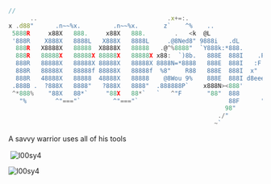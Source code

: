 ```js
//
      ..                                    .x+=:.                                
x .d88"      .n~~%x.         .n~~%x.       z`    ^%    ..                 xeee    
 5888R     x88X   888.     x88X   888.        .   <k  @L                 d888R    
 '888R    X888X   8888L   X888X   8888L     .@8Ned8" 9888i   .dL        d8888R    
  888R   X8888X   88888  X8888X   88888   .@^%8888"  `Y888k:*888.      @ 8888R    
  888R   88888X   88888X 88888X   88888X x88:  `)8b.   888E  888I    .P  8888R    
  888R   88888X   88888X 88888X   88888X 8888N=*8888   888E  888I   :F   8888R    
  888R   88888X   88888f 88888X   88888f  %8"    R88   888E  888I  x"    8888R    
  888R   48888X   88888  48888X   88888    @8Wou 9%    888E  888I d8eeeee88888eer 
 .888B .  ?888X   8888"   ?888X   8888"  .888888P`    x888N><888'        8888R    
 ^*888%    "88X   88*`     "88X   88*`   `   ^"F       "88"  888         8888R    
   "%        ^"==="`         ^"==="`                         88F      "*%%%%%%**~ 
                                                            98"                   
                                                          ./"                     
                                                         ~`                       

```

$\text{A savvy warrior uses all of his tools}$





<p>&nbsp;<img align="center" src="https://github-readme-stats.vercel.app/api?username=l00sy4&theme=shadow_red&show_icons=true&locale=en" alt="l00sy4" /></p>

<p><img align="center" src="https://github-readme-streak-stats.herokuapp.com/?user=l00sy4&theme=shadow_red" alt="l00sy4" /></p>
